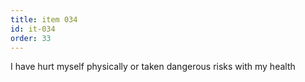 ```yaml
---
title: item 034
id: it-034
order: 33
---
```

I have hurt myself physically or taken dangerous risks with my health